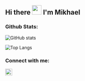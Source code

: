 ## Hi there <img src="https://raw.githubusercontent.com/MartinHeinz/MartinHeinz/master/wave.gif" width="30px"> I'm Mikhael 

<!--
**MikhaelAdrielPratamaGana/MikhaelAdrielPratamaGana** is a ✨ _special_ ✨ repository because its `README.md` (this file) appears on your GitHub profile.

Here are some ideas to get you started:

- 🌱 I’m currently learning 
- 📫 How to reach me: 
  <br>Instagram - https://www.instagram.com/mikhaelapg/, 
  <br>LinkedIn - https://www.linkedin.com/in/mikhaeladrielpg/
- 💬 Ask me about tech and any tech related stuff
- 😄 Pronouns: He/His
-->

### Github Stats:

![GitHub stats](https://github-readme-stats.vercel.app/api?username=MikhaelAdrielPratamaGana&show_icons=true&theme=tokyonight)

![Top Langs](https://github-readme-stats.vercel.app/api/top-langs/?username=MikhaelAdrielPratamaGana&theme=tokyonight)

### Connect with me: 
<img align="left" alt="codeSTACKr | LinkedIn" width="22px" src="https://cdn.jsdelivr.net/npm/simple-icons@v3/icons/linkedin.svg" />
